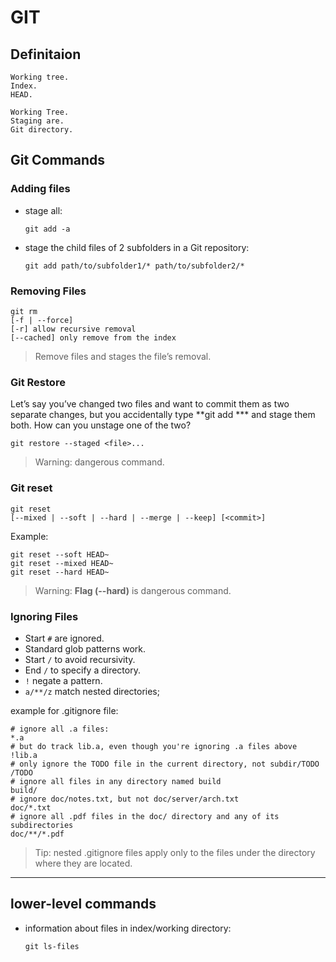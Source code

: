# GIT

## Definitaion

    Working tree.
    Index.
    HEAD.

    Working Tree.
    Staging are.
    Git directory.

## Git Commands

### Adding files

- stage all:

    `git add -a`

- stage the child files of 2 subfolders in a Git repository:

    `git add path/to/subfolder1/* path/to/subfolder2/*`

### Removing Files

    git rm 
    [-f | --force]
    [-r] allow recursive removal
    [--cached] only remove from the index

>Remove files and  stages the file’s removal.

### Git Restore

Let’s say you’ve changed two files and want to commit them as two separate changes, but you accidentally type **git add *** and stage them both. How can you unstage one of the two?

    git restore --staged <file>...

> Warning: dangerous command.

### Git reset

    git reset
    [--mixed | --soft | --hard | --merge | --keep] [<commit>]

Example:

    git reset --soft HEAD~
    git reset --mixed HEAD~
    git reset --hard HEAD~

>Warning: **Flag (--hard)** is dangerous command.

### Ignoring Files

- Start `#` are ignored.
- Standard glob patterns work.
- Start `/` to avoid recursivity.
- End `/` to specify a directory.
- `!` negate a pattern.
- `a/**/z` match nested directories;

example for .gitignore file:

    # ignore all .a files:
    *.a
    # but do track lib.a, even though you're ignoring .a files above
    !lib.a
    # only ignore the TODO file in the current directory, not subdir/TODO
    /TODO
    # ignore all files in any directory named build
    build/
    # ignore doc/notes.txt, but not doc/server/arch.txt
    doc/*.txt
    # ignore all .pdf files in the doc/ directory and any of its subdirectories
    doc/**/*.pdf


> Tip: nested .gitignore files apply only to the files under the directory where they are located.

---

## lower-level commands

- information about files in index/working directory:

    `git ls-files`
